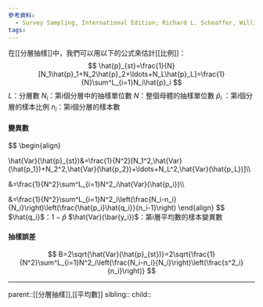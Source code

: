 ```yaml
---
參考資料:
  - Survey Sampling, International Edition; Richard L. Scheaffer, William Mendenhall. III
tags:
---
```

在[[分層抽樣]]中，我們可以用以下的公式來估計[[比例]]：
$$
\hat{p}_{st}=\frac{1}{N}[N_1\hat{p}_1+N_2\hat{p}_2+\ldots+N_L\hat{p}_L]=\frac{1}{N}\sum^L_{i=1}N_i\hat{p}_i
$$
$L$：分層數
$N_i$：第i個分層中的抽樣單位數
$N$：整個母體的抽樣單位數
$\hat{p}_i$ ：第i個分層的樣本比例
$n_i$：第i個分層的樣本數
#### 變異數
$$
\begin{align}

\hat{Var}(\hat{p}_{st})&=\frac{1}{N^2}[N_1^2\,\hat{Var}(\hat{p_1})+N_2^2\,\hat{Var}(\hat{p_2})+\ldots+N_L^2\,\hat{Var}(\hat{p_L})]\\\\

&=\frac{1}{N^2}\sum^L_{i=1}N^2_i\hat{Var}(\hat{p_i})\\\\

&=\frac{1}{N^2}\sum^L_{i=1}N^2_i\left(\frac{N_i-n_i}{N_i}\right)\left(\frac{\hat{p_i}\hat{q_i}}{n_i-1}\right)
\end{align}
$$
$\hat{q_i}$：$1-\hat{p}$
$\hat{Var}(\bar{y_i})$：第i層平均數的樣本變異數
#### 抽樣誤差
$$
B=2\sqrt{\hat{Var}(\hat{p}_{st})}=2\sqrt{\frac{1}{N^2}\sum^L_{i=1}N^2_i\left(\frac{N_i-n_i}{N_i}\right)\left(\frac{s^2_i}{n_i}\right)}
$$
- - -
parent::[[分層抽樣]],[[平均數]]
sibling::
child::